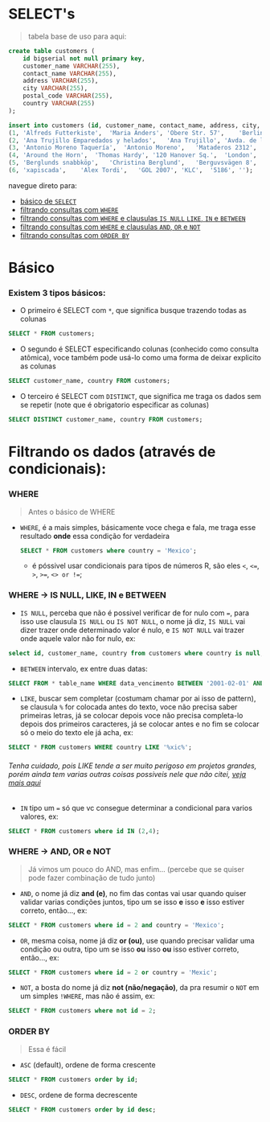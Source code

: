 # SELECT's
> tabela base de uso para aqui:

```sql
create table customers (
	id bigserial not null primary key,
	customer_name VARCHAR(255),
	contact_name VARCHAR(255),
	address VARCHAR(255),
	city VARCHAR(255),
	postal_code VARCHAR(255),
	country VARCHAR(255)
);

insert into customers (id, customer_name, contact_name, address, city, postal_code, country) values
(1, 'Alfreds Futterkiste',	'Maria Anders',	'Obere Str. 57',	'Berlin',	'12209',	'Germany'),
(2,	'Ana Trujillo Emparedados y helados',	'Ana Trujillo',	'Avda. de la Constitución 2222',	'México D.F.',	'05021',	'Mexico'),
(3,	'Antonio Moreno Taquería',	'Antonio Moreno',	'Mataderos 2312',	'México D.F.',	'05023',	'Mexico'),
(4,	'Around the Horn',	'Thomas Hardy',	'120 Hanover Sq.',	'London',	'WA1 1DP',	'UK'),
(5,	'Berglunds snabbköp',	'Christina Berglund',	'Berguvsvägen 8',	'Luleå',	'S-958 22',	'Sweden'),
(6,	'xapiscada',	'Alex Tordi',	'GOL 2007',	'KLC',	'5186',	'');
```

navegue direto para:
 - <a href="#A">básico de `SELECT`</a>
 - <a href="#B">filtrando consultas com `WHERE`</a>
 - <a href="#C">filtrando consultas com `WHERE` e clausulas `IS NULL` `LIKE`, `IN` e `BETWEEN`</a>
 - <a href="#D">filtrando consultas com `WHERE` e clausulas `AND`, `OR` e `NOT`</a>
 - <a href="#E">filtrando consultas com `ORDER BY`</a>

<div id="A"></div>

# Básico
### Existem 3 tipos básicos:
 - O primeiro é SELECT com `*`, que significa busque trazendo todas as colunas
 ```sql
 SELECT * FROM customers;
 ```
  - O segundo é SELECT especificando colunas (conhecido como consulta atômica), voce também pode usá-lo como uma forma de deixar explicito as colunas
 ```sql
 SELECT customer_name, country FROM customers;
 ```
  - O terceiro é SELECT com `DISTINCT`, que significa me traga os dados sem se repetir (note que é obrigatorio especificar as colunas)
 ```sql
 SELECT DISTINCT customer_name, country FROM customers;
 ```




# Filtrando os dados (através de condicionais):

<div id="B"></div>

### WHERE
> Antes o básico de WHERE

 - `WHERE`, é a mais simples, básicamente voce chega e fala, me traga esse resultado <b>onde</b> essa condição for verdadeira
   ```sql
   SELECT * FROM customers where country = 'Mexico';
   ```
   - é póssivel usar condicionais para tipos de números R, são eles `<`, `<=`, `>`, `>=`, `<> or !=`;
 
<div id="C"></div>
 
### WHERE -> IS NULL, LIKE, IN e BETWEEN
   - `IS NULL`, perceba que não é possivel verificar de for nulo com `=`, para isso use clausula `IS NULL` ou `IS NOT NULL`, o nome já diz, `IS NULL` vai dizer trazer onde determinado valor é nulo, e `IS NOT NULL` vai trazer onde aquele valor não for nulo, ex:
  ```sql
 select id, customer_name, country from customers where country is null;
 ```
 - `BETWEEN` intervalo, ex entre duas datas:
 ```sql
 SELECT FROM * table_name WHERE data_vencimento BETWEEN '2001-02-01' AND '2007-03-01';
 ```
 - `LIKE`, buscar sem completar (costumam chamar por ai isso de pattern), se clausula `%` for colocada antes do texto, voce não precisa saber primeiras letras, já se colocar depois voce não precisa completa-lo depois dos primeiros caracteres, já se colocar antes e no fim se colocar só o meio do texto ele já acha, ex:
 ```sql
 SELECT * FROM customers WHERE country LIKE '%xic%';
 ```
 <h6>Tenha cuidado, pois LIKE tende a ser muito perigoso em projetos grandes, porém ainda tem varias outras coisas possiveis nele que não citei, <a href="https://w3schools.com/sql/sql_wildcards.asp">veja mais aqui</a></h6>

 - `IN` tipo um `=` só que vc consegue determinar a condicional para varios valores, ex:
 ```sql
 SELECT * FROM customers where id IN (2,4);
 ```

<div id="D"></div>

### WHERE -> AND, OR e NOT
> Já vimos um pouco do AND, mas enfim... (percebe que se quiser pode fazer combinação de tudo junto)

 - `AND`, o nome já diz <b>and (e)</b>, no fim das contas vai usar quando quiser validar varias condições juntos, tipo um se isso <b>e</b> isso <b>e</b> isso estiver correto, então..., ex:
 ```sql
 SELECT * FROM customers where id = 2 and country = 'Mexico';
 ```
 - `OR`, mesma coisa, nome já diz <b>or (ou)</b>, use quando precisar validar uma condição ou outra, tipo um se isso <b>ou</b> isso <b>ou</b> isso estiver correto, então..., ex:
 ```sql
 SELECT * FROM customers where id = 2 or country = 'Mexic';
 ```
 - `NOT`, a bosta do nome já diz <b>not (não/negação)</b>, da pra resumir o `NOT` em um simples `!WHERE`, mas não é assim, ex:
 ```sql
 SELECT * FROM customers where not id = 2;
 ```

<div id="E"></div>

### ORDER BY
> Essa é fácil

 - `ASC` (default), ordene de forma crescente
 ```sql
 SELECT * FROM customers order by id;
 ```
  - `DESC`, ordene de forma decrescente
 ```sql
 SELECT * FROM customers order by id desc;
 ```



















